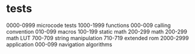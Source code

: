 # tests

0000-0999 microcode tests
1000-1999 functions
    000-009 calling convention
    010-099 macros
    100-199 static math
    200-299 math
    200-299 math LUT
    700-709 string manipulation
    710-719 extended rom
2000-2999 application
    000-099 navigation algorithms